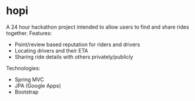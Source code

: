 hopi
====
A 24 hour hackathon project intended to allow users to find and share rides together.
Features:
- Point/review based reputation for riders and drivers
- Locating drivers and their ETA
- Sharing ride details with others privately/publicly

Technologies:
- Spring MVC
- JPA (Google Apps)
- Bootstrap
